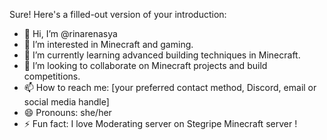 Sure! Here's a filled-out version of your introduction:

- 👋 Hi, I’m @rinarenasya
- 👀 I’m interested in Minecraft and gaming.
- 🌱 I’m currently learning advanced building techniques in Minecraft.
- 💞️ I’m looking to collaborate on Minecraft projects and build competitions.
- 📫 How to reach me: [your preferred contact method, Discord, email or social media handle]
- 😄 Pronouns: she/her
- ⚡ Fun fact: I love Moderating server on Stegripe Minecraft server !

<!---
rinarenasya/rinarenasya is a ✨ special ✨ repository because its `README.md` (this file) appears on your GitHub profile.
You can click the Preview link to take a look at your changes.
--->
